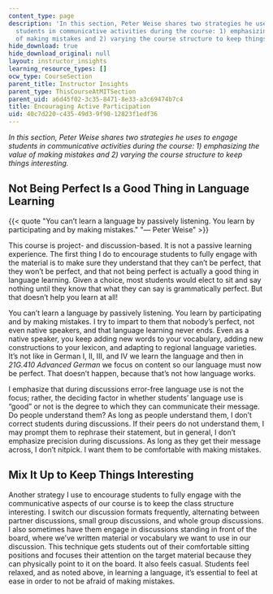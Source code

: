 ```yaml
---
content_type: page
description: 'In this section, Peter Weise shares two strategies he uses to engage
  students in communicative activities during the course: 1) emphasizing the value
  of making mistakes and 2) varying the course structure to keep things interesting.'
hide_download: true
hide_download_original: null
layout: instructor_insights
learning_resource_types: []
ocw_type: CourseSection
parent_title: Instructor Insights
parent_type: ThisCourseAtMITSection
parent_uid: a6d45f02-3c35-8471-8e33-a3c69474b7c4
title: Encouraging Active Participation
uid: 40c7d220-c435-49d3-9f90-12823f1edf36
---
```


_In this section, Peter Weise shares two strategies he uses to engage students in communicative activities during the course: 1) emphasizing the value of making mistakes and 2) varying the course structure to keep things interesting._

Not Being Perfect Is a Good Thing in Language Learning
------------------------------------------------------

{{< quote "You can’t learn a language by passively listening. You learn by participating and by making mistakes." "— Peter Weise" >}}

This course is project- and discussion-based. It is not a passive learning experience. The first thing I do to encourage students to fully engage with the material is to make sure they understand that they can’t be perfect, that they won’t be perfect, and that not being perfect is actually a good thing in language learning. Given a choice, most students would elect to sit and say nothing until they know that what they can say is grammatically perfect. But that doesn’t help you learn at all!

You can’t learn a language by passively listening. You learn by participating and by making mistakes. I try to impart to them that nobody’s perfect, not even native speakers, and that language learning never ends. Even as a native speaker, you keep adding new words to your vocabulary, adding new constructions to your lexicon, and adapting to regional language varieties. It’s not like in German I, II, III, and IV we learn the language and then in _21G.410_ _Advanced German_ we focus on content so our language must now be perfect. That doesn’t happen, because that’s not how language works.

I emphasize that during discussions error-free language use is not the focus; rather, the deciding factor in whether students’ language use is “good” or not is the degree to which they can communicate their message. Do people understand them? As long as people understand them, I don’t correct students during discussions. If their peers do not understand them, I may prompt them to rephrase their statement, but in general, I don’t emphasize precision during discussions. As long as they get their message across, I don’t nitpick. I want them to be comfortable with making mistakes.

Mix It Up to Keep Things Interesting
------------------------------------

Another strategy I use to encourage students to fully engage with the communicative aspects of our course is to keep the class structure interesting. I switch our discussion formats frequently, alternating between partner discussions, small group discussions, and whole group discussions. I also sometimes have them engage in discussions standing in front of the board, where we’ve written material or vocabulary we want to use in our discussion. This technique gets students out of their comfortable sitting positions and focuses their attention on the target material because they can physically point to it on the board. It also feels casual. Students feel relaxed, and as noted above, in learning a language, it’s essential to feel at ease in order to not be afraid of making mistakes.